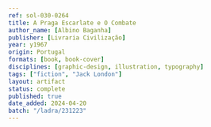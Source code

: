 ```yaml
---
ref: sol-030-0264
title: A Praga Escarlate e O Combate
author_name: [Albino Baganha]
publisher: [Livraria Civilização]
year: y1967
origin: Portugal
formats: [book, book-cover]
disciplines: [graphic-design, illustration, typography]
tags: ["fiction", "Jack London"]
layout: artifact
status: complete
published: true
date_added: 2024-04-20
batch: "/ladra/231223"
---
```

